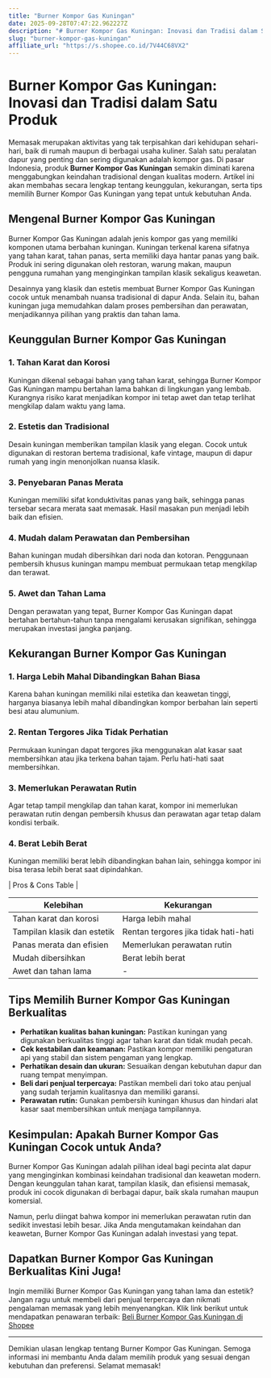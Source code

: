 ```yaml
---
title: "Burner Kompor Gas Kuningan"
date: 2025-09-28T07:47:22.962227Z
description: "# Burner Kompor Gas Kuningan: Inovasi dan Tradisi dalam Satu Produk..."
slug: "burner-kompor-gas-kuningan"
affiliate_url: "https://s.shopee.co.id/7V44C68VX2"
---
```

# Burner Kompor Gas Kuningan: Inovasi dan Tradisi dalam Satu Produk

Memasak merupakan aktivitas yang tak terpisahkan dari kehidupan sehari-hari, baik di rumah maupun di berbagai usaha kuliner. Salah satu peralatan dapur yang penting dan sering digunakan adalah kompor gas. Di pasar Indonesia, produk **Burner Kompor Gas Kuningan** semakin diminati karena menggabungkan keindahan tradisional dengan kualitas modern. Artikel ini akan membahas secara lengkap tentang keunggulan, kekurangan, serta tips memilih Burner Kompor Gas Kuningan yang tepat untuk kebutuhan Anda.

## Mengenal Burner Kompor Gas Kuningan

Burner Kompor Gas Kuningan adalah jenis kompor gas yang memiliki komponen utama berbahan kuningan. Kuningan terkenal karena sifatnya yang tahan karat, tahan panas, serta memiliki daya hantar panas yang baik. Produk ini sering digunakan oleh restoran, warung makan, maupun pengguna rumahan yang menginginkan tampilan klasik sekaligus keawetan.

Desainnya yang klasik dan estetis membuat Burner Kompor Gas Kuningan cocok untuk menambah nuansa tradisional di dapur Anda. Selain itu, bahan kuningan juga memudahkan dalam proses pembersihan dan perawatan, menjadikannya pilihan yang praktis dan tahan lama.

## Keunggulan Burner Kompor Gas Kuningan

### 1. Tahan Karat dan Korosi

Kuningan dikenal sebagai bahan yang tahan karat, sehingga Burner Kompor Gas Kuningan mampu bertahan lama bahkan di lingkungan yang lembab. Kurangnya risiko karat menjadikan kompor ini tetap awet dan tetap terlihat mengkilap dalam waktu yang lama.

### 2. Estetis dan Tradisional

Desain kuningan memberikan tampilan klasik yang elegan. Cocok untuk digunakan di restoran bertema tradisional, kafe vintage, maupun di dapur rumah yang ingin menonjolkan nuansa klasik.

### 3. Penyebaran Panas Merata

Kuningan memiliki sifat konduktivitas panas yang baik, sehingga panas tersebar secara merata saat memasak. Hasil masakan pun menjadi lebih baik dan efisien.

### 4. Mudah dalam Perawatan dan Pembersihan

Bahan kuningan mudah dibersihkan dari noda dan kotoran. Penggunaan pembersih khusus kuningan mampu membuat permukaan tetap mengkilap dan terawat.

### 5. Awet dan Tahan Lama

Dengan perawatan yang tepat, Burner Kompor Gas Kuningan dapat bertahan bertahun-tahun tanpa mengalami kerusakan signifikan, sehingga merupakan investasi jangka panjang.

## Kekurangan Burner Kompor Gas Kuningan

### 1. Harga Lebih Mahal Dibandingkan Bahan Biasa

Karena bahan kuningan memiliki nilai estetika dan keawetan tinggi, harganya biasanya lebih mahal dibandingkan kompor berbahan lain seperti besi atau alumunium.

### 2. Rentan Tergores Jika Tidak Perhatian

Permukaan kuningan dapat tergores jika menggunakan alat kasar saat membersihkan atau jika terkena bahan tajam. Perlu hati-hati saat membersihkan.

### 3. Memerlukan Perawatan Rutin

Agar tetap tampil mengkilap dan tahan karat, kompor ini memerlukan perawatan rutin dengan pembersih khusus dan perawatan agar tetap dalam kondisi terbaik.

### 4. Berat Lebih Berat

Kuningan memiliki berat lebih dibandingkan bahan lain, sehingga kompor ini bisa terasa lebih berat saat dipindahkan.

| Pros & Cons Table |

| Kelebihan | Kekurangan |
| --- | --- |
| Tahan karat dan korosi | Harga lebih mahal |
| Tampilan klasik dan estetik | Rentan tergores jika tidak hati-hati |
| Panas merata dan efisien | Memerlukan perawatan rutin |
| Mudah dibersihkan | Berat lebih berat |
| Awet dan tahan lama | - |

## Tips Memilih Burner Kompor Gas Kuningan Berkualitas

- **Perhatikan kualitas bahan kuningan:** Pastikan kuningan yang digunakan berkualitas tinggi agar tahan karat dan tidak mudah pecah.
- **Cek kestabilan dan keamanan:** Pastikan kompor memiliki pengaturan api yang stabil dan sistem pengaman yang lengkap.
- **Perhatikan desain dan ukuran:** Sesuaikan dengan kebutuhan dapur dan ruang tempat menyimpan.
- **Beli dari penjual terpercaya:** Pastikan membeli dari toko atau penjual yang sudah terjamin kualitasnya dan memiliki garansi.
- **Perawatan rutin:** Gunakan pembersih kuningan khusus dan hindari alat kasar saat membersihkan untuk menjaga tampilannya.

## Kesimpulan: Apakah Burner Kompor Gas Kuningan Cocok untuk Anda?

Burner Kompor Gas Kuningan adalah pilihan ideal bagi pecinta alat dapur yang menginginkan kombinasi keindahan tradisional dan keawetan modern. Dengan keunggulan tahan karat, tampilan klasik, dan efisiensi memasak, produk ini cocok digunakan di berbagai dapur, baik skala rumahan maupun komersial.

Namun, perlu diingat bahwa kompor ini memerlukan perawatan rutin dan sedikit investasi lebih besar. Jika Anda mengutamakan keindahan dan keawetan, Burner Kompor Gas Kuningan adalah investasi yang tepat.

## Dapatkan Burner Kompor Gas Kuningan Berkualitas Kini Juga!

Ingin memiliki Burner Kompor Gas Kuningan yang tahan lama dan estetik? Jangan ragu untuk membeli dari penjual terpercaya dan nikmati pengalaman memasak yang lebih menyenangkan. Klik link berikut untuk mendapatkan penawaran terbaik: [Beli Burner Kompor Gas Kuningan di Shopee](https://s.shopee.co.id/7V44C68VX2)

---

Demikian ulasan lengkap tentang Burner Kompor Gas Kuningan. Semoga informasi ini membantu Anda dalam memilih produk yang sesuai dengan kebutuhan dan preferensi. Selamat memasak!